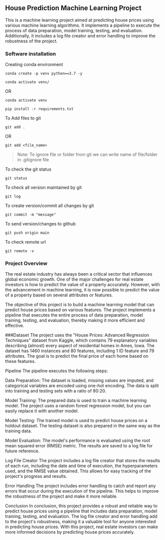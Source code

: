 ## House Prediction Machine Learning Project
This is a machine learning project aimed at predicting house prices using various machine learning algorithms. It implements a pipeline to execute the process of data preparation, model training, testing, and evaluation. Additionally, it includes a log file creator and error handling to improve the robustness of the project.
### Software installation 


Creating conda environment
```
conda create -p venv python==3.7 -y
```
```
conda activate venv/
```
OR 
```
conda activate venv
```

```
pip install -r requirements.txt
```

To Add files to git
```
git add .
```

OR
```
git add <file_name>
```

> Note: To ignore file or folder from git we can write name of file/folder in .gitignore file

To check the git status 
```
git status
```
To check all version maintained by git
```
git log
```

To create version/commit all changes by git
```
git commit -m "message"
```

To send version/changes to github
```
git push origin main
```

To check remote url 
```
git remote -v
```


### Project Overview
The real estate industry has always been a critical sector that influences global economic growth. One of the major challenges for real estate investors is how to predict the value of a property accurately. However, with the advancement in machine learning, it is now possible to predict the value of a property based on several attributes or features.

The objective of this project is to build a machine learning model that can predict house prices based on various features. The project implements a pipeline that executes the entire process of data preparation, model training, testing, and evaluation, thereby making it more efficient and effective.

###Dataset
The project uses the "House Prices: Advanced Regression Techniques" dataset from Kaggle, which contains 79 explanatory variables describing (almost) every aspect of residential homes in Ames, Iowa. The dataset has 1460 instances and 80 features, including 1 ID feature and 79 attributes. The goal is to predict the final price of each home based on these features.

Pipeline
The pipeline executes the following steps:

Data Preparation: The dataset is loaded, missing values are imputed, and categorical variables are encoded using one-hot encoding. The data is split into training and testing sets with a ratio of 80:20.

Model Training: The prepared data is used to train a machine learning model. The project uses a random forest regression model, but you can easily replace it with another model.

Model Testing: The trained model is used to predict house prices on a holdout dataset. The testing dataset is also prepared in the same way as the training data.

Model Evaluation: The model's performance is evaluated using the root mean squared error (RMSE) metric. The results are saved to a log file for future reference.

Log File Creator
The project includes a log file creator that stores the results of each run, including the date and time of execution, the hyperparameters used, and the RMSE value obtained. This allows for easy tracking of the project's progress and results.

Error Handling
The project includes error handling to catch and report any errors that occur during the execution of the pipeline. This helps to improve the robustness of the project and make it more reliable.

Conclusion
In conclusion, this project provides a robust and reliable way to predict house prices using a pipeline that includes data preparation, model training, testing, and evaluation. The log file creator and error handling add to the project's robustness, making it a valuable tool for anyone interested in predicting house prices. With this project, real estate investors can make more informed decisions by predicting house prices accurately.
